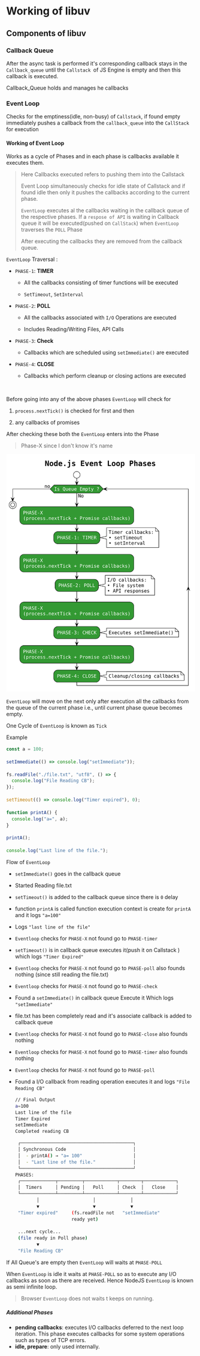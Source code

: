 # Working of libuv

## Components of  libuv

### Callback Queue

After the async task is performed it's corresponding callback stays in the `Callback_queue` until the `Callstack `of JS Engine is empty and then this callback is executed. 

Callback_Queue holds and manages he callbacks

### Event Loop

Checks for the emptiness(idle, non-busy) of `Callstack`, if found empty immediately pushes a callback from the `callback_queue` into the `CallStack` for execution

#### Working of Event Loop

Works as a cycle of Phases and in each phase is callbacks available it executes them.

> Here Callbacks executed refers to pushing them into the Callstack
> 
> Event Loop simultaneously checks for idle state of Callstack and if found idle then only it pushes the callbacks according to the current phase. 
> 
> `EventLoop` executes al the callbacks waiting in the callback queue of the respective phases. If a `respose of API` is waiting in Callback queue it will be executed(pushed on `CallStack`) when `EventLoop` traverses the `POLL` Phase 
> 
> After executing the callbacks they are removed from the callback queue.

`EventLoop` Traversal :

- `PHASE-1`: **TIMER**
  
  - All the callbacks consisting of timer functions will be executed 
  
  - `SetTimeout`, `SetInterval`

- `PHASE-2`: **POLL**
  
  - All the callbacks associated with `I/O` Operations are executed
  
  - Includes Reading/Writing Files, API Calls

- `PHASE-3`: **Check**
  
  - Callbacks which are scheduled using `setImmediate()` are executed

- `PHASE-4`: **CLOSE**
  
  - Callbacks which perform cleanup or closing actions are executed

    

Before going into any of the  above phases `EventLoop` will check for

1. `process.nextTick()` is checked for first and then

2. any callbacks of promises 

After checking these both the `EventLoop` enters into the Phase

> Phase-X since I don't know it's name

<img title="" src="../Diagrams/Flow of Event Loop Phases.png" alt="" data-align="right" width="638">

`EventLoop` will move on the next only after execution all the callbacks from the queue of the current phase i.e., until current phase queue becomes empty.



One Cycle of `EventLoop` is known as `Tick`



Example 

```js
const a = 100;

setImmediate(() => console.log("setImmediate"));

fs.readFile("./file.txt", "utf8", () => {
  console.log("File Reading CB");
});

setTimeout(() => console.log("Timer expired"), 0);

function printA() {
  console.log("a=", a);
}

printA();

console.log("Last line of the file.");
```

Flow of `EventLoop`

- `setImmediate()` goes in the callback queue

- Started Reading file.txt

- `setTimeout()` is added to the callback queue since there is `0` delay

- function `printA` is called function execution context is create for `printA` and it logs `"a=100"`

- Logs `"last line of the file"`

- `Eventloop` checks for `PHASE-X` not found go to `PHASE-timer`

- `setTimeout()` is in callback queue executes it(push it on Callstack ) which logs `"Timer Expired"`

- `Eventloop` checks for `PHASE-X` not found go to `PHASE-poll` also founds nothing (since still reading the file.txt)

- `Eventloop` checks for `PHASE-X` not found go to `PHASE-check`  

- Found a `setImmediate()` in callback queue Execute it Which logs `"setImmediate"`

- file.txt has been completely read and it's associate callback is added to callback queue

- `Eventloop` checks for `PHASE-X` not found go to `PHASE-close` also founds nothing 

- `Eventloop` checks for `PHASE-X` not found go to `PHASE-timer` also founds nothing

- `Eventloop` checks for `PHASE-X` not found go to `PHASE-poll`

- Found a I/O callback from reading operation executes it and logs `"File Reading CB"` 
  
  ```bash
  // Final Output
  a=100
  Last line of the file
  Timer Expired
  setImmediate
  Completed reading CB
  ```
  
  ```bash
   ┌──────────────────────────────────────────┐
   │ Synchronous Code                         │
   │  - printA() → "a= 100"                   │
   │  - "Last line of the file."              │
   └──────────────────────────────────────────┘
  PHASES: 
   ┌─────────────┬─────────┬────────────┬────────┬────────────┐
   │  Timers     │ Pending │   Poll     │ Check  │   Close    │
   └─────────────┴─────────┴────────────┴────────┴────────────┘
          │                    │             │
          ▼                    ▼             ▼
   "Timer expired"     (fs.readFile not   "setImmediate"
                       ready yet)
  
   ...next cycle...
   (file ready in Poll phase)
          ▼
   "File Reading CB"
  ```

If All Queue's are empty then `EventLoop` will waits at `PHASE-POLL`

When `EventLoop` is idle it waits at `PHASE-POLL` so as to execute any I/O callbacks as soon as there are received. Hence NodeJS `EventLoop` is known as semi infinite loop.

> Browser `EventLoop` does not waits t keeps on running.



##### Additional Phases

- **pending callbacks**: executes I/O callbacks deferred to the next loop iteration. This phase executes callbacks for some system operations such as types of TCP errors.
- **idle, prepare**: only used internally.
